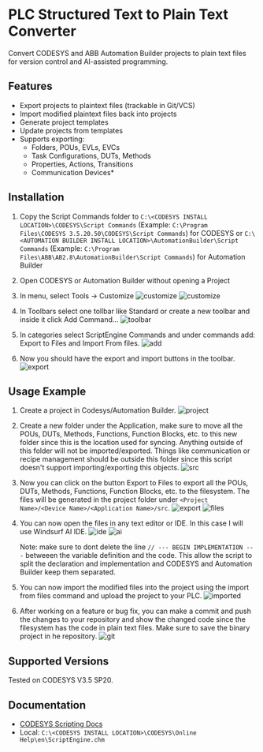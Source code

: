 # PLC Structured Text to Plain Text Converter

Convert CODESYS and ABB Automation Builder projects to plain text files for version control and AI-assisted programming.

## Features

- Export projects to plaintext files (trackable in Git/VCS)
- Import modified plaintext files back into projects
- Generate project templates
- Update projects from templates
- Supports exporting:
  - Folders, POUs, EVLs, EVCs
  - Task Configurations, DUTs, Methods
  - Properties, Actions, Transitions
  - Communication Devices*

## Installation

1. Copy the Script Commands folder to `C:\<CODESYS INSTALL LOCATION>\CODESYS\Script Commands` (Example: `C:\Program Files\CODESYS 3.5.20.50\CODESYS\Script Commands`) for CODESYS or `C:\<AUTOMATION BUILDER INSTALL LOCATION>\AutomationBuilder\Script Commands` (Example: `C:\Program Files\ABB\AB2.8\AutomationBuilder\Script Commands`) for Automation Builder
   
2. Open CODESYS or Automation Builder without opening a Project
   
3. In menu, select Tools -> Customize
   ![customize](img/1.%20codesys.png)
   ![customize](img/1.%20AB.png)

4. In Toolbars select one tollbar like Standard or create a new toolbar and inside it click Add Command...
   ![toolbar](img/2.%20toolbar.png)

5. In categories select ScriptEngine Commands and under commands add: Export to Files and Import From files.
   ![add](img/3.%20commands.png)

6. Now you should have the export and import buttons in the toolbar.
   ![export](img/4.%20buttons.png)


## Usage Example

1. Create a project in Codesys/Automation Builder.
   ![project](img/5.%20project.png)

2. Create a new folder under the Application, make sure to move all the POUs, DUTs, Methods, Functions, Function Blocks, etc. to this new folder since this is the location used for syncing. Anything outside of this folder will not be imported/exported. Things like communication or recipe management should be outside this folder since this script doesn't support importing/exporting this objects.
   ![src](img/6.%20src.png)
   
3. Now you can click on the button Export to Files to export all the POUs, DUTs, Methods, Functions, Function Blocks, etc. to the filesystem. The files will be generated in the project folder under `<Project Name>/<Device Name>/<Application Name>/src`.
   ![export](img/7.%20export.png)
   ![files](img/8.%20files.png)

4. You can now open the files in any text editor or IDE. In this case I will use Windsurf AI IDE.
   ![ide](img/9.%20ide.png)
   ![ai](img/10.%20ai.png)

   Note: make sure to dont delete the line `// --- BEGIN IMPLEMENTATION ---` betweeen the variable definition and the code. This allow the script to split the declaration and implementation and CODESYS and Automation Builder keep them separated.

5. You can now import the modified files into the project using the import from files command and upload the project to your PLC.
   ![imported](img/11.%20imported.png)

6. After working on a feature or bug fix, you can make a commit and push the changes to your repository and show the changed code since the filesystem has the code in plain text files. Make sure to save the binary project in he repository.
   ![git](img/12.%20git.png)

## Supported Versions

Tested on CODESYS V3.5 SP20.

## Documentation

- [CODESYS Scripting Docs](https://help.codesys.com/webapp/idx-scriptingengine)
- Local: `C:\<CODESYS INSTALL LOCATION>\CODESYS\Online Help\en\ScriptEngine.chm`
